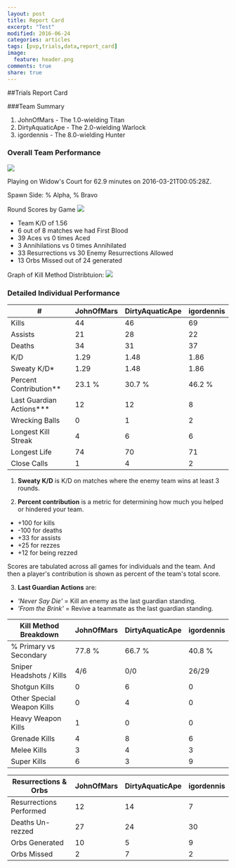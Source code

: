 ```yaml
---
layout: post
title: Report Card
excerpt: "Test"
modified: 2016-06-24
categories: articles
tags: [pvp,trials,data,report_card]
image:
  feature: header.png
comments: true
share: true
---
```


##Trials Report Card

###Team Summary

1. JohnOfMars - The 1.0-wielding Titan
2. DirtyAquaticApe - The 2.0-wielding Warlock
3. igordennis - The 8.0-wielding Hunter


### Overall Team Performance

![](https://www.bungie.net/img/theme/destiny/bgs/pgcrs/widows_court.jpg)

Playing on Widow's Court for 62.9 minutes on 2016-03-21T00:05:28Z.

Spawn Side: % Alpha, % Bravo

Round Scores by Game
![](http://johnofmars.github.io/images/headers/trials2.jpg)

- Team K/D of 1.56
- 6 out of 8 matches we had First Blood	
- 39 Aces vs 0 times Aced
- 3 Annihilations vs 0 times Annihilated
- 33 Resurrections vs 30 Enemy Resurrections Allowed
- 13 Orbs Missed out of 24 generated

Graph of Kill Method Distribtuion:
![](http://johnofmars.github.io/images/headers/trials2.jpg)



### Detailed Individual Performance

| #                      	| JohnOfMars 	| DirtyAquaticApe 	| igordennis 	|
|------------------------	|-----------	|-----------	|-----------	|
| Kills                  	| 44     	| 46     	| 69     	|
| Assists                	| 21     	| 28     	| 22     	|
| Deaths                 	| 34     	| 31     	| 37     	|
| K/D                    	| 1.29    	| 1.48    	| 1.86    	|
| Sweaty K/D*             	| 1.29   	| 1.48   	| 1.86    	|
| Percent Contribution**  	| 23.1 %  	| 30.7 %    	| 46.2 %    	|
| Last Guardian Actions***   | 12   	| 12   	| 8   	|
| Wrecking Balls         	| 0    	| 1    	| 2    	|
| Longest Kill Streak    	| 4   	| 6   	| 6   	|
| Longest Life           	| 74    	| 70    	| 71    	|
| Close Calls            	| 1    	| 4    	| 2    	|


1) **Sweaty K/D** is K/D on matches where the enemy team wins at least 3 rounds.

2) **Percent contribution** is a metric for determining how much you helped or hindered your team.

- +100 for kills
- -100 for deaths
- +33 for assists
- +25 for rezzes
- +12 for being rezzed

Scores are tabulated across all games for individuals and the team. And then a player's contribution is shown as percent of the team's total score.

3) **Last Guardian Actions** are:

- *'Never Say Die'* = Kill an enemy as the last guardian standing.
- *'From the Brink'* = Revive a teammate as the last guardian standing.


| Kill Method Breakdown        	| JohnOfMars      	| DirtyAquaticApe      	| igordennis      	|
|----------------------------	|----------------	|----------------	|----------------	|
| % Primary vs Secondary     	| 77.8 %      	| 66.7 %      	| 40.8 %      	|
| Sniper Headshots / Kills   	| 4/6 	| 0/0 	| 26/29 	|
| Shotgun Kills              	| 0         	| 6         	| 0         	|
| Other Special Weapon Kills 	| 0         	| 4         	| 0         	|
| Heavy Weapon Kills         	| 1         	| 0         	| 0         	|
| Grenade Kills              	| 4          	| 8          	| 6          	|
| Melee Kills                	| 3          	| 4          	| 3          	|
| Super Kills                	| 6          	| 3          	| 9          	|

| Resurrections & Orbs      	| JohnOfMars      	| DirtyAquaticApe      	| igordennis      	|
|----------------------------	|----------------	|----------------	|----------------	|
| Resurrections Performed    	| 12        	| 14        	| 7        	|
| Deaths Un-rezzed           	| 27       	| 24       	| 30       	|
| Orbs Generated             	| 10       	| 5       	| 9       	|
| Orbs Missed                	| 2      	| 7      	| 2      	|
